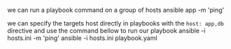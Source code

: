we can run a playbook command on a group of hosts
ansible app -m 'ping'

we can specify the targets host directly in playbooks with the `host: app,db` directive and use the command bellow to run our playbook
ansible -i hosts.ini -m 'ping'
ansible -i hosts.ini playbook.yaml
